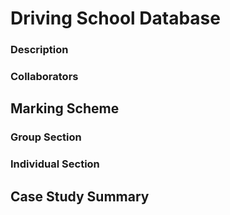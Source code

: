# Driving School Database

### Description

### Collaborators

## Marking Scheme

### Group Section

### Individual Section

## Case Study Summary